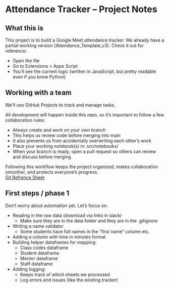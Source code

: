# Attendance Tracker – Project Notes

## What this is
This project is to build a Google Meet attendance tracker.
We already have a partial working version (Attendance_Template_v3). Check it out for reference:

- Open the file
- Go to Extensions > Apps Script
- You’ll see the current logic (written in JavaScript, but pretty readable even if you know Python)

## Working with a team
We’ll use GitHub Projects to track and manage tasks.

All development will happen inside this repo, so it’s important to follow a few collaboration rules:

- Always create and work on your own branch
- This helps us review code before merging into main
- It also prevents us from accidentally overwriting each other’s work
- Place your working notebook(s) in: src/notebooks/
- When your branch is ready, open a pull request so others can review and discuss before merging

Following this workflow keeps the project organized, makes collaboration smoother, and protects everyone’s progress.  
[Git Refrence Sheet](https://docs.google.com/document/d/1sxmOdZr19dFgSs4NCmIMr-q76K5f_H2aBh16EIBzsMk/edit?usp=sharing)

## First steps / phase 1
Don’t worry about automation yet. Let’s focus on:

- Reading in the raw data (download via links in slack)
  - Make sure they are in the data folder and they are in the .gitignore 
- Writing a name validator
  - Some students have full names in the “first name” column etc.
- Adding a column with time in minutes format
- Building helper dataframes for mapping:
  - Class codes dataframe
  - Student dataframe
  - Mentor dataframe
  - Staff dataframe
- Adding logging:
  - Keeps track of which sheets we processed
  - Log errors and issues (like the existing tracker)
